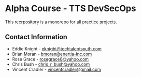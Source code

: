 # Alpha Course - TTS DevSecOps

This recrpository is a monorepo for all practice projects.

## Contact Information

- Eddie Knight - eknight@techtalentsouth.com
- Brian Moran - bmoran@enertia-inc.com
- Rose Grace - rosegrace6@yahoo.com
- Chris Bush - chris_r_bush@yahoo.com
- Vincent Cradler - vincentcradler@gmail.com
